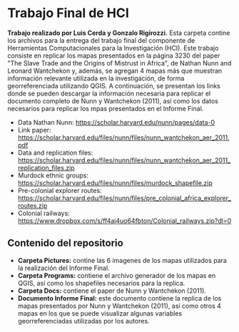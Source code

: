 # Trabajo Final de HCI
**Trabajo realizado por Luis Cerda y Gonzalo Rigirozzi.**
Esta carpeta contine los archivos para la entrega del trabajo final del componente de Herramientas Computacionales para la Investigación (HCI). Este trabajo consiste en replicar los mapas presentados en la página 3230 del paper "The Slave Trade and the Origins of Mistrust in Africa", de Nathan Nunn and Leonard Wantchekon y, además, se agregan 4 mapas más que muestran información relevante utilizada en la investigación, de forma georreferenciada utilizando QGIS. A continuación, se presentan los links donde se pueden descargar la información necesaria para replicar el documento completo de Nunn y Wantchekon (2011), así como los datos necesarios para replicar los mpas presentados en el Informe Final.
* Data Nathan Nunn: https://scholar.harvard.edu/nunn/pages/data-0
* Link paper: https://scholar.harvard.edu/files/nunn/files/nunn_wantchekon_aer_2011.pdf
* Data and replication files: https://scholar.harvard.edu/files/nunn/files/nunn_wantchekon_aer_2011_replication_files.zip
* Murdock ethnic groups: https://scholar.harvard.edu/files/nunn/files/murdock_shapefile.zip
* Pre-colonial explorer routes: https://scholar.harvard.edu/files/nunn/files/pre_colonial_africa_explorer_routes.zip
* Colonial railways: https://www.dropbox.com/s/ff4aj4uo64fbton/Colonial_railways.zip?dl=0

## Contenido del repositorio

* **Carpeta Pictures:** contine las 6 imagenes de los mapas utilizados para la realización del Informe Final.
* **Carpeta Programs:** contiene el archivo generador de los mapas en QGIS, así como los shapefiles necesarios para la replica.
* **Carpeta Docs:** contiene el paper de Nunn y Wantchekon (2011).
* **Documento Informe Final:** este documento contiene la replica de los mapas presentados por Nunn y Wantchekon (2011), así como otros 4 mapas en los que se puede visualizar algunas variables georreferenciadas utilizadas por los autores.

